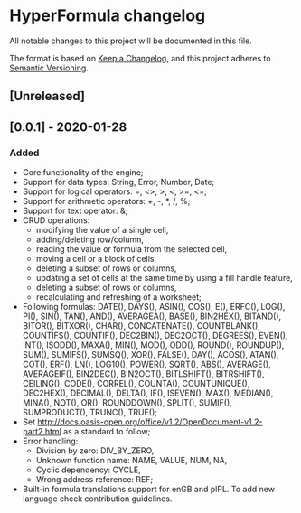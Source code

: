 # HyperFormula changelog
All notable changes to this project will be documented in this file.

The format is based on [Keep a Changelog](https://keepachangelog.com/en/1.0.0/),
and this project adheres to [Semantic Versioning](https://semver.org/spec/v2.0.0.html).

## [Unreleased]

## [0.0.1] - 2020-01-28

### Added
- Core functionality of the engine;
- Support for data types: String, Error, Number, Date;
- Support for logical operators: =, <>, >, <, >=, <=;
- Support for arithmetic operators: +, -, *, /, %;
- Support for text operator: &;
- CRUD operations: 
  - modifying the value of a single cell, 
  - adding/deleting row/column, 
  - reading the value or formula from the selected cell, 
  - moving a cell or a block of cells, 
  - deleting a subset of rows or columns, 
  - updating a set of cells at the same time by using a fill handle feature, 
  - deleting a subset of rows or columns, 
  - recalculating and refreshing of a worksheet;
- Following formulas: DATE(), DAYS(), ASIN(), COS(), E(), ERFC(), LOG(), PI(), SIN(), TAN(), AND(), AVERAGEA(), BASE(), BIN2HEX(), BITAND(), BITOR(), BITXOR(), CHAR(), CONCATENATE(), COUNTBLANK(), COUNTIFS(), COUNTIF(), DEC2BIN(), DEC2OCT(), DEGREES(), EVEN(), INT(), ISODD(), MAXA(), MIN(), MOD(), ODD(), ROUND(), ROUNDUP(), SUM(), SUMIFS(), SUMSQ(), XOR(), FALSE(), DAY(), ACOS(), ATAN(), COT(), ERF(), LN(), LOG10(), POWER(), SQRT(), ABS(), AVERAGE(), AVERAGEIF(), BIN2DEC(), BIN2OCT(), BITLSHIFT(), BITRSHIFT(), CEILING(), CODE(), CORREL(), COUNTA(), COUNTUNIQUE(), DEC2HEX(), DECIMAL(), DELTA(), IF(), ISEVEN(), MAX(), MEDIAN(), MINA(), NOT(), OR(), ROUNDDOWN(), SPLIT(), SUMIF(), SUMPRODUCT(), TRUNC(), TRUE();
- Set http://docs.oasis-open.org/office/v1.2/OpenDocument-v1.2-part2.html as a standard to follow;
- Error handling: 
  - Division by zero: DIV_BY_ZERO,
  - Unknown function name: NAME, VALUE, NUM, NA,
  - Cyclic dependency: CYCLE,
  - Wrong address reference: REF;
- Built-in formula translations support for enGB and plPL. To add new language check contribution guidelines.

